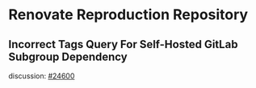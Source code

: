 # Renovate Reproduction Repository

## Incorrect Tags Query For Self-Hosted GitLab Subgroup Dependency

discussion: [#24600](https://github.com/renovatebot/renovate/discussions/24600)
